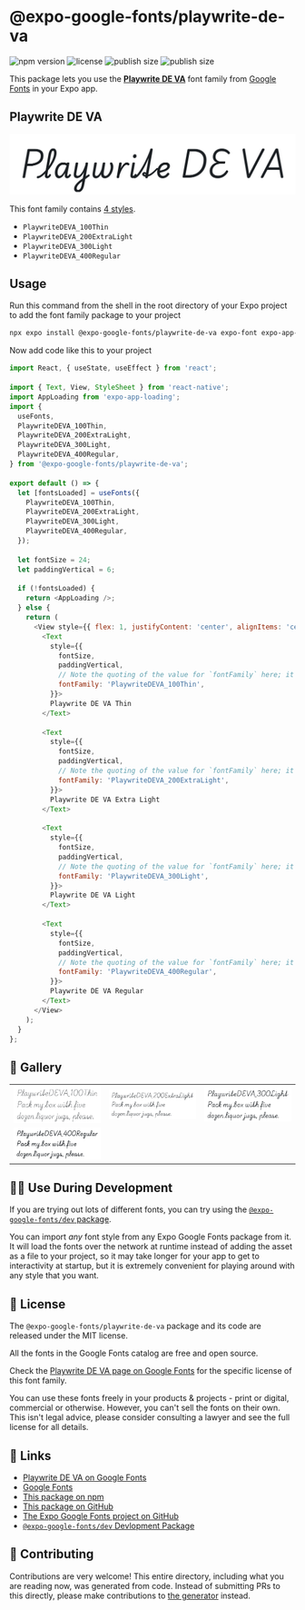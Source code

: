# @expo-google-fonts/playwrite-de-va

![npm version](https://flat.badgen.net/npm/v/@expo-google-fonts/playwrite-de-va)
![license](https://flat.badgen.net/github/license/expo/google-fonts)
![publish size](https://flat.badgen.net/packagephobia/install/@expo-google-fonts/playwrite-de-va)
![publish size](https://flat.badgen.net/packagephobia/publish/@expo-google-fonts/playwrite-de-va)

This package lets you use the [**Playwrite DE VA**](https://fonts.google.com/specimen/Playwrite+DE+VA) font family from [Google Fonts](https://fonts.google.com/) in your Expo app.

## Playwrite DE VA

![Playwrite DE VA](./font-family.png)

This font family contains [4 styles](#-gallery).

- `PlaywriteDEVA_100Thin`
- `PlaywriteDEVA_200ExtraLight`
- `PlaywriteDEVA_300Light`
- `PlaywriteDEVA_400Regular`

## Usage

Run this command from the shell in the root directory of your Expo project to add the font family package to your project
```sh
npx expo install @expo-google-fonts/playwrite-de-va expo-font expo-app-loading
```

Now add code like this to your project
```js
import React, { useState, useEffect } from 'react';

import { Text, View, StyleSheet } from 'react-native';
import AppLoading from 'expo-app-loading';
import {
  useFonts,
  PlaywriteDEVA_100Thin,
  PlaywriteDEVA_200ExtraLight,
  PlaywriteDEVA_300Light,
  PlaywriteDEVA_400Regular,
} from '@expo-google-fonts/playwrite-de-va';

export default () => {
  let [fontsLoaded] = useFonts({
    PlaywriteDEVA_100Thin,
    PlaywriteDEVA_200ExtraLight,
    PlaywriteDEVA_300Light,
    PlaywriteDEVA_400Regular,
  });

  let fontSize = 24;
  let paddingVertical = 6;

  if (!fontsLoaded) {
    return <AppLoading />;
  } else {
    return (
      <View style={{ flex: 1, justifyContent: 'center', alignItems: 'center' }}>
        <Text
          style={{
            fontSize,
            paddingVertical,
            // Note the quoting of the value for `fontFamily` here; it expects a string!
            fontFamily: 'PlaywriteDEVA_100Thin',
          }}>
          Playwrite DE VA Thin
        </Text>

        <Text
          style={{
            fontSize,
            paddingVertical,
            // Note the quoting of the value for `fontFamily` here; it expects a string!
            fontFamily: 'PlaywriteDEVA_200ExtraLight',
          }}>
          Playwrite DE VA Extra Light
        </Text>

        <Text
          style={{
            fontSize,
            paddingVertical,
            // Note the quoting of the value for `fontFamily` here; it expects a string!
            fontFamily: 'PlaywriteDEVA_300Light',
          }}>
          Playwrite DE VA Light
        </Text>

        <Text
          style={{
            fontSize,
            paddingVertical,
            // Note the quoting of the value for `fontFamily` here; it expects a string!
            fontFamily: 'PlaywriteDEVA_400Regular',
          }}>
          Playwrite DE VA Regular
        </Text>
      </View>
    );
  }
};

```

## 🔡 Gallery


||||
|-|-|-|
|![PlaywriteDEVA_100Thin](./PlaywriteDEVA_100Thin.ttf.png)|![PlaywriteDEVA_200ExtraLight](./PlaywriteDEVA_200ExtraLight.ttf.png)|![PlaywriteDEVA_300Light](./PlaywriteDEVA_300Light.ttf.png)||
|![PlaywriteDEVA_400Regular](./PlaywriteDEVA_400Regular.ttf.png)||||


## 👩‍💻 Use During Development

If you are trying out lots of different fonts, you can try using the [`@expo-google-fonts/dev` package](https://github.com/expo/google-fonts/tree/master/font-packages/dev#readme).

You can import *any* font style from any Expo Google Fonts package from it. It will load the fonts
over the network at runtime instead of adding the asset as a file to your project, so it may take longer
for your app to get to interactivity at startup, but it is extremely convenient
for playing around with any style that you want.

## 📖 License

The `@expo-google-fonts/playwrite-de-va` package and its code are released under the MIT license.

All the fonts in the Google Fonts catalog are free and open source.

Check the [Playwrite DE VA page on Google Fonts](https://fonts.google.com/specimen/Playwrite+DE+VA) for the specific license of this font family.

You can use these fonts freely in your products & projects - print or digital, commercial or otherwise. However, you can't sell the fonts on their own. This isn't legal advice, please consider consulting a lawyer and see the full license for all details.

## 🔗 Links

- [Playwrite DE VA on Google Fonts](https://fonts.google.com/specimen/Playwrite+DE+VA)
- [Google Fonts](https://fonts.google.com/)
- [This package on npm](https://www.npmjs.com/package/@expo-google-fonts/playwrite-de-va)
- [This package on GitHub](https://github.com/expo/google-fonts/tree/master/font-packages/playwrite-de-va)
- [The Expo Google Fonts project on GitHub](https://github.com/expo/google-fonts)
- [`@expo-google-fonts/dev` Devlopment Package](https://github.com/expo/google-fonts/tree/master/font-packages/dev)

## 🤝 Contributing

Contributions are very welcome! This entire directory, including what you are reading now, was generated from code. Instead of submitting PRs to this directly, please make contributions to [the generator](https://github.com/expo/google-fonts/tree/master/packages/generator) instead.
